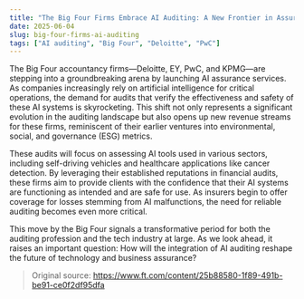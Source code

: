 ```yaml
---
title: "The Big Four Firms Embrace AI Auditing: A New Frontier in Assurance"
date: 2025-06-04
slug: big-four-firms-ai-auditing
tags: ["AI auditing", "Big Four", "Deloitte", "PwC"]
---
```


The Big Four accountancy firms—Deloitte, EY, PwC, and KPMG—are stepping into a groundbreaking arena by launching AI assurance services. As companies increasingly rely on artificial intelligence for critical operations, the demand for audits that verify the effectiveness and safety of these AI systems is skyrocketing. This shift not only represents a significant evolution in the auditing landscape but also opens up new revenue streams for these firms, reminiscent of their earlier ventures into environmental, social, and governance (ESG) metrics.

These audits will focus on assessing AI tools used in various sectors, including self-driving vehicles and healthcare applications like cancer detection. By leveraging their established reputations in financial audits, these firms aim to provide clients with the confidence that their AI systems are functioning as intended and are safe for use. As insurers begin to offer coverage for losses stemming from AI malfunctions, the need for reliable auditing becomes even more critical.

This move by the Big Four signals a transformative period for both the auditing profession and the tech industry at large. As we look ahead, it raises an important question: How will the integration of AI auditing reshape the future of technology and business assurance? 

> Original source: https://www.ft.com/content/25b88580-1f89-491b-be91-ce0f2df95dfa